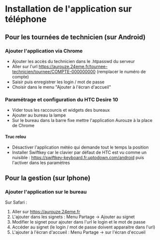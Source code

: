 # Installation de l'application sur téléphone

## Pour les tournées de technicien (sur Android)

### Ajouter l'application via Chrome

* Ajouter les accès du technicien dans le .htpasswd du serveur
* Aller sur l'url https://aurouze.24eme.fr/tournee-technicien/tournee/COMPTE-000000000 (remplacer le numéro de compte)
* Saisir puis enregistrer les login / mot de passe
* Choisir dans le menu "Ajouter à l'écran d'accueil"

### Paramétrage et configuration du HTC Desire 10

* Vider tous les raccourcis et widgets des bureaux
* Ajouter au bureau la lampe
* Sur le bureau dans la barre fixe mettre l'application Aurouze à la place de Chrome

#### Truc relou

* Désactiver l'application météo qui demande tout le temps la position
* Installer Swiftkey car le clavier par défaut de HTC est vu comme un nuisible : https://swiftkey-keyboard.fr.uptodown.com/android puis l'activer dans les paramètres

## Pour la gestion (sur Iphone)

### Ajouter l'application sur le bureau

Sur Safari :

1. Aller sur https://aurouze.24eme.fr
2. L'ajouter dans les signets : Menu Partage -> Ajouter au signet
3. Modifier le signet pour ajouter dans l'url le login et le mot de passe
4. Accéder au signet (le login / mot de passe doivent apparaitre dans l'url)
5. L'ajouter à l'écran d'accueil : Menu Partage -> sur l'écran d'eccueil


